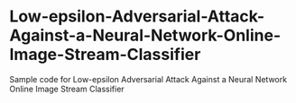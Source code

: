 # Low-epsilon-Adversarial-Attack-Against-a-Neural-Network-Online-Image-Stream-Classifier
Sample code for Low-epsilon Adversarial Attack Against a Neural Network Online Image Stream Classifier
